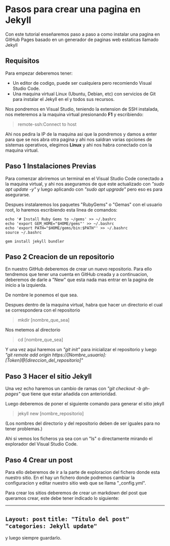 # Pasos para crear una pagina en Jekyll

Con este tutorial enseñaremos paso a paso a como instalar una pagina en GitHub Pages basado en un generador de paginas web estaticas llamado Jekyll

## Requisitos

Para empezar deberemos tener:
- Un editor de codigo, puede ser cualquiera pero recomiendo Visual Studio Code. 
- Una maquina virtual Linux (Ubuntu, Debian, etc) con servicios de Git para instalar el Jekyll en el y todos sus recursos.
  
Nos pondremos en Visual Studio, teniendo la extension de SSH instalada, nos meteremos a la maquina virtual presionando **F1** y escribiendo:

>remote-ssh:Connect to host

Ahi nos pedira la IP de la maquina asi que la pondremos y damos a enter para que se nos abra otra pagina y ahi nos saldran varias opciones de sistemas operativos, elegimos **Linux** y ahi nos habra conectado con la maquina virtual.

## Paso 1 Instalaciones Previas

Para comenzar abriremos un terminal en el Visual Studio Code conectado a la maquina virtual, y ahi nos aseguramos de que este actualizado con *"sudo apt update -y"* y luego aplicando con *"sudo apt upgrade"* pero eso es para asegurarse.

Despues instalaremos los paquetes "RubyGems" o "Gemas" con el usuario root, lo haremos escribiendo esta linea de comandos:

```
echo '# Install Ruby Gems to ~/gems' >> ~/.bashrc
echo 'export GEM_HOME="$HOME/gems"' >> ~/.bashrc
echo 'export PATH="$HOME/gems/bin:$PATH"' >> ~/.bashrc
source ~/.bashrc

gem install jekyll bundler

```

## Paso 2 Creacion de un repositorio

En nuestro GitHub deberemos de crear un nuevo repositorio. Para ello tendremos que tener una cuenta en GitHub creada y a continuacion, deberemos de darle a "New" que esta nada mas entrar en la pagina de inicio a la izquierda.

De nombre le ponemos el que sea.

Despues dentro de la maquina virtual, habra que hacer un directorio el cual se correspondera con el repositorio

> mkdir [nombre_que_sea]

Nos metemos al directorio

> cd [nombre_que_sea]

Y una vez aqui haremos un *"git init"* para inicializar el repositorio y luego *"git remote add origin https://[Nombre_usuario]:[Token]@[direccion_del_repositorio]"*

## Paso 3 Hacer el sitio Jekyll

Una vez echo haremos un cambio de ramas con *"git checkout -b gh-pages"* que tiene que estar añadida con anterioridad.

Luego deberemos de poner el siguiente comando para generar el sitio jekyll

> jekyll new [nombre_repositorio]

(Los nombres del directorio y del repositorio deben de ser iguales para no tener problemas.)

Ahi si vemos los ficheros ya sea con un "ls" o directamente mirando el explorador del Visual Studio Code.

## Paso 4 Crear un post

Para ello deberemos de ir a la parte de exploracion del fichero donde esta nuestro sitio.
En el hay un fichero donde podremos cambiar la configuracion y editar nuestro sitio web que se llama "_config.yml".

Para crear los sitios deberemos de crear un markdown del post que queramos crear, este debe tener indicado lo siguiente:

---
`Layout: post`
`title: "Titulo del post"`
`"categories: Jekyll update"`
---
 y luego siempre guardarlo.


